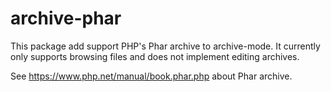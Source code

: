 # archive-phar
This package add support PHP's Phar archive to archive-mode.
It currently only supports browsing files and does not implement editing archives.

See <https://www.php.net/manual/book.phar.php> about Phar archive.
